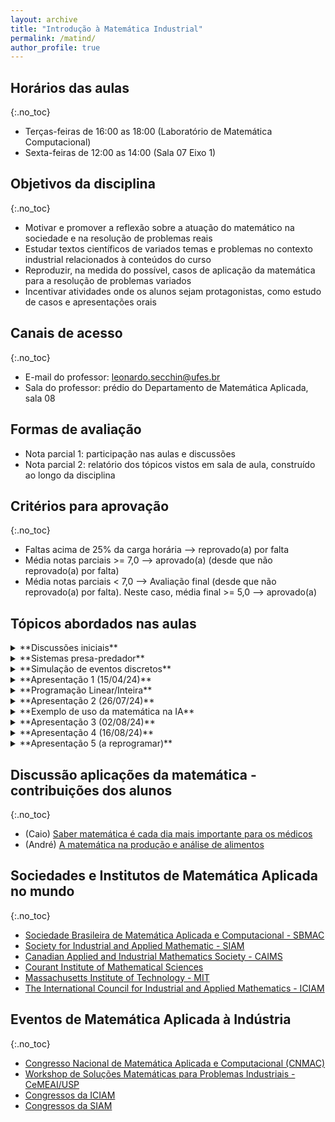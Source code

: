 ```yaml
---
layout: archive
title: "Introdução à Matemática Industrial"
permalink: /matind/
author_profile: true
---
```


## Horários das aulas
{:.no_toc}

- Terças-feiras de 16:00 as 18:00 (Laboratório de Matemática Computacional)
- Sexta-feiras de 12:00 as 14:00 (Sala 07 Eixo 1)

<!-- ## [Ementa e programa (7o período)](https://matematicaaplicada.saomateus.ufes.br/sites/matematicaaplicada.saomateus.ufes.br/files/field/anexo/Matem%c3%a1tica%20Industrial%20-%20DMA12413.pdf) -->


## Objetivos da disciplina
{:.no_toc}

- Motivar e promover a reflexão sobre a atuação do matemático na sociedade e na resolução de problemas reais
- Estudar textos científicos de variados temas e problemas no contexto industrial relacionados à conteúdos do curso
- Reproduzir, na medida do possível, casos de aplicação da matemática para a resolução de problemas variados
- Incentivar atividades onde os alunos sejam protagonistas, como estudo de casos e apresentações orais


<!-- ## Textos de apoio -->

<!-- - Artigos científicos a serem escolhidos pelo professor -->
<!-- - Friedman, A.; Littman, W. Industrial Mathematics - A course in Solving Real-World Problems, SIAM, 1994 -->
<!-- - Burkard, R. et al. Computational Mathematics Driven By Industrial Problems. Lectures Notes in Mathematics, Springer, 1999 -->
<!-- - Schmidt, A.; Narimanyan, A. Advanced Numerical Methods and Their Applications to Industrial Problems. Center for Industrial Mathematics University of Bremen, Bremen, Germany, 2004 -->


## Canais de acesso
{:.no_toc}

- E-mail do professor: leonardo.secchin@ufes.br
- Sala do professor: prédio do Departamento de Matemática Aplicada, sala 08


## Formas de avaliação

- Nota parcial 1: participação nas aulas e discussões
- Nota parcial 2: relatório dos tópicos vistos em sala de aula, construído ao longo da disciplina
<!-- - Nota parcial 3: apresentação oral do relátorio -->

<!-- - **PROVA FINAL** -->
<!--   - **Prova escrita** -->
<!--   - Conteúdo: toda a matéria -->
<!--   - Valor: 10,0 pontos -->
<!--   - **Data: --** -->


## Critérios para aprovação
{:.no_toc}

- Faltas acima de 25% da carga horária –> reprovado(a) por falta
- Média notas parciais >= 7,0 —> aprovado(a) (desde que não reprovado(a) por falta)
- Média notas parciais < 7,0 —> Avaliação final (desde que não reprovado(a) por falta). Neste caso, média final >= 5,0 —> aprovado(a)


## Tópicos abordados nas aulas

<!-- ### SEMANAS 1 e 2 (11/03/24 a 22/03/24): Discussões iniciais -->
<details>
<summary markdown="span">
**Discussões iniciais**
</summary>

- Discussão sobre como e onde se aplica a matemática e a atuação do "matemático aplicado"
- Exemplos de aplicações
  - [Dinâmica populacional](https://pt.wikipedia.org/wiki/Din%C3%A2mica_populacional)
    - Modelo predador-presa
    - Modelos de propagação do COVID-19
  - Simulação de fenômenos físicos
    - [Dinâmica de Fluidos (ou Mecânica do Fluidos)](https://impa.br/pesquisa/dinamica-dos-fluidos/)
  - Problemas de otimização e pesquisa operacional
    - [Roteamento (de veículos)](https://pt.wikipedia.org/wiki/Problema_de_roteamento_de_ve%C3%ADculos)
    - [Confecção de grade de horários escolares](https://anaisjornadaic.sappg.ufes.br/piic/rel_final_4479_relatorio.pdf)
    - Problemas de logística
    - etc...
- Uso do computador na resolução de problemas: será frequente durante o curso!
- [Algoritmos](https://pt.wikipedia.org/wiki/Algoritmo)
  - Um exemplo de algoritmo iterativo simples para minimizar funções
  - Discussão de testes simples no computador
  - O suporte teórico para o funcionamento de algoritmos: um dos papéis de um matemático aplicado
    - O matemático tem a capacidade de criar algoritmos...
    - também de mostrar ou pelo menos sugerir sob quais condições ele funciona...
    - para tanto, alia argumentos matemáticos com testes numéricos em computador!
- Hoje em dia, novas descobertas são feitas em matemática? SIM!!!
- Como se divulga a ciência produzida pela humanidade (em particular, em matemática)?
  - [Revistas científicas](https://ciencia.ufla.br/todos-livros/566-a-importancia-da-comunicacao-e-divulgacao-da-ciencia)
    - Revistas de **comunicação científica** (comunicação de alto nível técnico, direcionado à comunidade científica especializada)
      - Exemplo de revista da área de matemática aplicada: [Computational and Applied Mathematics](https://link.springer.com/journal/40314/volumes-and-issues)
      - Processo de validação de um trabalho científico por especialistas: [revisão por pares](https://www.springer.com/br/authors-editors/authorandreviewertutorials/submitting-to-a-journal-and-peer-review/peer-review-process/12011818#:~:text=A%20revis%C3%A3o%20por%20pares%20%C3%A9,oferecem%20aconselhamento%20gratuito%20aos%20autores.)
    - Exemplos de revistas de **divulgação científica** (linguajar acessível direcionado à sociedade em geral)
      - [Revista Universidade (UFES)](https://blog.ufes.br/revistauniversidade/)
      - [Revista FAPESP (instituições de SP)](https://revistapesquisa.fapesp.br/)
      - [Ciência Hoje](https://cienciahoje.org.br/)
      - [Iniciativas de divulgação científica promovidas pelo IMPA (Instituto de Matemática Pura e Aplicada)](https://impa.br/divulgacao/)
  - Eventos/Congressos científicos (direcionados à divulgação interna à comunidade científica). Veja exemplos no fim desta página


*Exemplos de aplicação motivados pela matéria "Saber matemática é cada dia mais importante para os médicos"*

- [PACKMOL](https://onlinelibrary.wiley.com/doi/10.1002/jcc.21224) - um *software* desenvolvido com parceria de matemáticos para configurações iniciais para simulações de dinâmica molecular
  - [Vídeo](https://www.youtube.com/watch?v=SINkp_3yvi0)
  - [Dinâmica molecular](https://pt.wikipedia.org/wiki/Din%C3%A2mica_molecular)
  - [Dinâmica molecular: teoria e aplicações em planejamento de fármacos](https://www.scielo.br/j/eq/a/FKXQP7hsfpP3Sgzw4GL7Vkg/)
- [O problema de alocação de salas em um corredor](https://doi.org/10.1016/j.cor.2012.04.016)
- [Artigo científico sobre detecção de câncer por imagem usando aprendizado de máquina, co-autoria com ex-aluno do curso de Matemática Industrial](https://doi.org/10.1016/j.eswa.2023.122418)
- [Exemplo de uso de simulação computacional na gestão hospitalar](https://www.aedb.br/seget/arquivos/artigos16/1424430.pdf)
- [Vídeo com similação computacional da circulação sanguínea através de um aneurisma](https://www.youtube.com/watch?v=eBp0H7qvYQA)

</details>

<!-- ### SEMANA 3 (25/03/24 a 29/03/24): Sistemas presa-predador -->
<details>
<summary markdown="span">
**Sistemas presa-predador**
</summary>

- [Equação de Lotka-Volterra](https://pt.wikipedia.org/wiki/Equa%C3%A7%C3%A3o_de_Lotka-Volterra)
- [Vídeo](https://www.youtube.com/watch?v=cHLCAXY-ZTw)
- [Modelagem de um sistema presa-predador simples](/files/matind/presa-predador.html)
- [Código da simulação feita em aula (notebook na linguagem Julia)](/files/matind/presa-predador.ipynb)

</details>

<!-- ### SEMANAS 4 e 5 (01/04/24 a 12/04/24): Simulação de eventos discretos -->
<details>
<summary markdown="span">
**Simulação de eventos discretos**
</summary>

- [Introdução](https://pt.wikipedia.org/wiki/Simula%C3%A7%C3%A3o_de_eventos_discretos)
- Simulações com eventos aleatórios (Simulação Monte-Carlo)
  - [Texto 1](https://pt.wikipedia.org/wiki/M%C3%A9todo_de_Monte_Carlo)
  - [Texto 2](https://www.ibm.com/br-pt/topics/monte-carlo-simulation)
  - [Vídeo com exemplos](https://www.youtube.com/watch?v=4c68KAbdYdQ) do prof. [João F. de F. Almeida (UFMG)](http://lattes.cnpq.br/9513742728448307)
  - Sistemas de Filas (exemplos de aplicação): [ex 1](https://proceedings.science/sbpo/sbpo-2020/trabalhos/teoria-das-filas-e-simulacao-um-estudo-para-a-otimizacao-das-filas-de-um-superme?lang=pt-br) ; [ex 2](https://proceedings.science/sbpo/sbpo-2020/trabalhos/estudo-de-simulacao-em-um-contact-center-hospitalar-o-caso-de-um-hospital-oncolo?lang=pt-br) ; [ex 3](https://abepro.org.br/biblioteca/tn_stp_231_350_30416.pdf)
- Software de simulação [Arena](https://paragon.com.br/arena/)
  - Exemplo do cálculo aproximado de $\pi$; arquivo do [Arena](/files/matind/pi.doe)
  - Exemplo simples de simulação de uma fila: [arquivo Arena](/files/matind/fila.doe) ; [relatório simulação](/files/matind/fila_relatorio.pdf)
  - Exemplo de [simulação de uma praça de pedágio](/files/matind/apresArena.pdf)
    - arquivo do [Arena](/files/matind/praca_pedagio.doe)
    - [passo a passo da construção do modelo no Arena](/files/matind/pedagio_arena_passo-a-passo.pdf)

</details>

<!-- ### SEMANA 6: Apresentação 1 (15/04/24) -->
<details>
<summary markdown="span">
**Apresentação 1 (15/04/24)**
</summary>

**Introdução à epidemiologia matemática**  
*Douglas Santos Lacerda (estudante Mat. Ind.)*

Material fornecido pelo palestrante:
1. [Slides da apresentação](/files/matind/slides_Douglas.pdf)
1. [Site com os dados do covid no ES](https://coronavirus.es.gov.br/painel-covid-19-es)
1. [Valores do R efetivo no Espírito Santo](https://covid19br.github.io/estados?aba=aba3&uf=ES&q=dia)
1. [Nota técnica - Análise da propagação da pandemia de COVID-19 no estado do Espírito Santo e na conurbação da Grande Vitória a partir de modelos matemáticos](https://ijsn.es.gov.br/publicacoes/nota-tecnica/nt-niee-01-2020-analise-da-propagacao-da-pandemia-de-covid-19-no-estado-do-espirito-santo-e-na-conurbacao-da-grande-vitoria-a-partir-de-modelos-matematicos#:~:text=Esta%20Nota%20T%C3%A9cnica%20foi%20elaborada,coronav%C3%ADrus%20(COVID%2D19).)

</details>

<!-- ### SEMANAS 6 e 7 (08/07/24 a 24/07/24): Programação Linear/Inteira -->
<details>
<summary markdown="span">
**Programação Linear/Inteira**
</summary>

- [Sobre problemas de otimização](https://pt.wikipedia.org/wiki/Otimiza%C3%A7%C3%A3o)
- Pequena apresentação da [programação linear/inteira](https://pt.wikipedia.org/wiki/Programa%C3%A7%C3%A3o_linear)
- Uma visão mais completa da programação linear: leia o capítulo 1 da [referência 1](/files/matind/livro_18_sbmac.pdf)
- Exemplos de aplicação
  - Planejamento da produção (seção 4.1 da [referência 1](/files/matind/livro_18_sbmac.pdf))
  - O problema da mochila (seção 5.1 da [referência 1](/files/matind/livro_18_sbmac.pdf))
  - O problema do caixeiro viajante (seção 5.2 da [referência 1](/files/matind/livro_18_sbmac.pdf))
    - [Resolvedor on-line](https://tspvis.com/) (escolher o algoritmo Branch-and-Bound)
  - O problema do caminho mínimo (seção 2.1 da [referência 2](/files/matind/livro_76_sbmac.pdf))
  - Localização de facilidades (seção 2.3 da [referência 2](/files/matind/livro_76_sbmac.pdf))
  - Problema de [corte de estoque](/files/topicospo/GER_COL_4-cutting-stock.pdf)
  - Mais exemplos nas referências 1, 2 e no capítulo 2 da [referência 3](https://web.ist.utl.pt/luis.tarrataca/classes/linear_programming/OtimizacaoCombinatoriaeProgramacaoLinear.pdf)
- Modelagem e resolução numérica
  - [Códigos usados em aula](/files/matind/PLI.zip)
  - Exercícios: [lista 1](https://drive.google.com/file/d/1-ia9B7oBmMw_PoJbVISCBMiUM-doqfLJ/view?usp=sharing); [lista 2](https://drive.google.com/file/d/1rETlQeNAqXDcSlId758N_rjoOIBwio4L/view?usp=sharing)
  - [Código Julia](/files/matind/ligas.jl) para o Exemplo 1 da lista 1 (problema das ligas metálicas)

*Referências:*

1. [RANGEL, S. Introdução à Construção de Modelos de Otimização Linear e Inteira. Notas em Matemática Aplicada, v. 18. SBMAC, 2012](/files/matind/livro_18_sbmac.pdf)
1. [ARAUJO, S. A. de; RANGEL, S. Matemática Aplicada ao Planejamento da Produção e Logı́stica. Notas em Matemática Aplicada, v. 76. SBMAC, 2014](/files/matind/livro_76_sbmac.pdf)
1. [LUNA, E. P. L.; GOLDBARG, M. C. Otimização combinatória e programação linear - modelos e algoritmos. Ed. Elsevier, 2005](https://web.ist.utl.pt/luis.tarrataca/classes/linear_programming/OtimizacaoCombinatoriaeProgramacaoLinear.pdf)

</details>

<!-- ### SEMANA 8: Apresentação 2 (26/07/24 - sexta-feira) -->
<details>
<summary markdown="span">
**Apresentação 2 (26/07/24)**
</summary>

**Gerenciamento de estoque em uma empresa do ramo alimentício**  
*Joao Pedro Gouvea de Camargo (estudante Mat. Ind.)*

Material fornecido pelo palestrante:
1. [Slides da apresentação](/files/matind/slides_JoaoPedro.pdf)

</details>

<!-- ### SEMANAS 9 e 10 (29/07/24 a 09/08/24): Exemplo de uso da matemática na inteligência artificial -->
<details>
<summary markdown="span">
**Exemplo de uso da matemática na IA**
</summary>

- [Vídeo introdutório (fonte: Univesp)](https://www.youtube.com/watch?v=TY45HIJ3RpM)
- Aprendizado de máquina supervisionado
  - [Redes neurais](https://pt.wikipedia.org/wiki/Rede_neural_artificial)
  - Exemplo: reconhecimento de caracteres numéricos escritos à mão
    - [Banco de dados MNIST](https://pt.wikipedia.org/wiki/Banco_de_dados_MNIST)
    - Pacote [Flux](https://fluxml.ai/) para treinamento de redes neurais

</details>

<!-- ### SEMANA 9: Apresentação 3 (02/08/24 - sexta-feira) -->
<details>
<summary markdown="span">
**Apresentação 3 (02/08/24)**
</summary>

**Modelagem matemática da dinâmica populacional do mexilhão dourado**  
*Carolina Martinelli (estudante Mat. Ind.)*

</details>


<!-- ### SEMANA 11: Apresentação 4 (16/08/24 - sexta-feira) -->
<details>
<summary markdown="span">
**Apresentação 4 (16/08/24)**
</summary>

**Redes neurais profundas: aplicação na detecção de câncer por imagem**  
*Matheus Becali Rocha (ex-estudante Mat. Ind. e mestre em Computação/UFES)

</details>


<!-- ### SEMANA 12 (19/08/2024 a 23/08/2024) -->


<!-- ### SEMANA 12: Apresentação 5 (a reprogramar) -->
<details>
<summary markdown="span">
**Apresentação 5 (a reprogramar)**
</summary>

**Análise de riscos competitivos da sobrevivência específica de pacientes diagnosticados com câncer de próstata no Espírito Santo: estudo de coorte retrospectivo**  
*Wesley Rocha Grippa (docente DMA/UFES)*

</details>


<!-- ### SEMANA 14 (10/06/2024 a 14/06/2024) -->


<!-- ### SEMANA 15 (17/06/2024 a 21/06/2024) -->


<!-- ### SEMANA 16 (24/06/2024 a 28/06/2024) -->


<!-- ### SEMANA 17 (01/07/2024 a 05/07/2024) -->


<!-- ### SEMANA 18 (08/07/2024 a 12/07/2024) -->


<!-- *No radar* -->

<!-- - Discussão aplicações da matemática - contribuições dos alunos -->
<!-- - Apresentação aluno Pedro Lucas (projeto IC) -->


## Discussão aplicações da matemática - contribuições dos alunos
{:.no_toc}

- (Caio) [Saber matemática é cada dia mais importante para os médicos](https://ensinoepesquisa.einstein.br/fiquepordentro/noticia/saber-matematica-e-cada-dia-mais-importante-para-os-medicos#:~:text=O%20aprendizado%20da%20interpreta%C3%A7%C3%A3o%20dos,os%20profissionais%20envolvidos%20em%20pesquisa.)
- (André) [A matemática na produção e análise de alimentos](https://matematicax.com.br/a-matematica-na-producao-e-analise-de-alimentos/)


## Sociedades e Institutos de Matemática Aplicada no mundo
{:.no_toc}

- [Sociedade Brasileira de Matemática Aplicada e Computacional - SBMAC](https://www.sbmac.org.br/)
- [Society for Industrial and Applied Mathematic - SIAM](https://siam.org/)
- [Canadian Applied and Industrial Mathematics Society - CAIMS](https://caims.ca/)
- [Courant Institute of Mathematical Sciences](http://www.cims.nyu.edu/)
- [Massachusetts Institute of Technology - MIT](https://www.mit.edu/)
- [The International Council for Industrial and Applied Mathematics - ICIAM](https://iciam.org/)


## Eventos de Matemática Aplicada à Indústria
{:.no_toc}

- [Congresso Nacional de Matemática Aplicada e Computacional (CNMAC)](https://www.cnmac.org.br/)
- [Workshop de Soluções Matemáticas para Problemas Industriais - CeMEAI/USP](https://cemeai.icmc.usp.br/WSMPI/)
- [Congressos da ICIAM](https://iciam.org/iciam-congresses)
- [Congressos da SIAM](https://www.siam.org/conferences/calendar)
